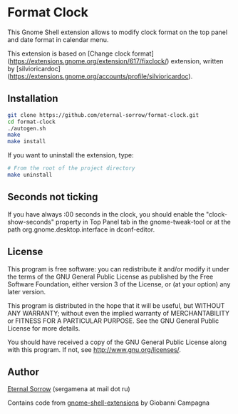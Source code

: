 # Format Clock

This Gnome Shell extension allows to modify clock format on the top panel and
date format in calendar menu.

This extension is based on
[Change clock format] (https://extensions.gnome.org/extension/617/fixclock/)
extension, written by
[silvioricardoc] (https://extensions.gnome.org/accounts/profile/silvioricardoc).

## Installation

```sh
git clone https://github.com/eternal-sorrow/format-clock.git
cd format-clock
./autogen.sh
make
make install
```

If you want to uninstall the extension, type:

```sh
# From the root of the project directory
make uninstall
```
## Seconds not ticking
If you have always :00 seconds in the clock, you should enable the
"clock-show-seconds" property in Top Panel tab in the gnome-tweak-tool or at the
path org.gnome.desktop.interface in dconf-editor.

## License

This program is free software: you can redistribute it and/or modify
it under the terms of the GNU General Public License as published by
the Free Software Foundation, either version 3 of the License, or
(at your option) any later version.

This program is distributed in the hope that it will be useful,
but WITHOUT ANY WARRANTY; without even the implied warranty of
MERCHANTABILITY or FITNESS FOR A PARTICULAR PURPOSE.  See the
GNU General Public License for more details.

You should have received a copy of the GNU General Public License
along with this program.  If not, see http://www.gnu.org/licenses/.

## Author

[Eternal Sorrow](https://github.com/eternal-sorrow) (sergamena at mail dot ru)

Contains code from
[gnome-shell-extensions](https://git.gnome.org/browse/gnome-shell-extensions/)
by Giobanni Campagna
